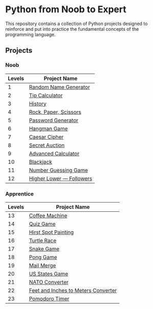 # Python from Noob to Expert

This repository contains a collection of Python projects designed to reinforce and put into practice the fundamental concepts of the programming language.

## Projects

### Noob

| **Levels** | **Project Name**                                                |
| ---------- | --------------------------------------------------------------- |
| 1          | [Random Name Generator](/noob/level_1/random_name_generator.py) |
| 2          | [Tip Calculator](/noob/level_2/tip_calculator.py)               |
| 3          | [History](/noob/level_3/history.py)                             |
| 4          | [Rock, Paper, Scissors](/noob/level_4/rock_paper_scissors.py)   |
| 5          | [Password Generator](/noob/level_5/password_generator.py)       |
| 6          | [Hangman Game](/noob/level_6/hangman.py)                        |
| 7          | [Caesar Cipher](/noob/level_7/caesar_cipher.py)                 |
| 8          | [Secret Auction](/noob/level_8/secret_auction.py)               |
| 9          | [Advanced Calculator](/noob/level_9/calculator.py)              |
| 10         | [Blackjack](/noob/level_10/blackjack.py)                        |
| 11         | [Number Guessing Game](/noob/level_11/number_guessing_game.py)  |
| 12         | [Higher Lower — Followers](/noob/level_12/high_lower_game.py)   |

### Apprentice

| **Levels** | **Project Name**                                                                     |
| ---------- | ------------------------------------------------------------------------------------ |
| 13         | [Coffee Machine](/Apprentice/level_13/main.py)                                       |
| 14         | [Quiz Game](/Apprentice/level_14/main.py)                                            |
| 15         | [Hirst Spot Painting](/Apprentice/level_15/hirst_spot_painting.py)                   |
| 16         | [Turtle Race](/Apprentice/level_16/turtle_race.py)                                   |
| 17         | [Snake Game](/Apprentice/level_17/snake_game.py)                                     |
| 18         | [Pong Game](/Apprentice/level_18/pong.py)                                            |
| 19         | [Mail Merge](/Apprentice/level_19/mail_merge.py)                                     |
| 20         | [US States Game](/Apprentice/level_20/us_state_game.py)                              |
| 21         | [NATO Converter](/Apprentice/level_21/nato_alphabet.py)                              |
| 22         | [Feet and Inches to Meters Converter](/Apprentice/level_22/feet_inches_to_meters.py) |
| 23         | [Pomodoro Timer](/Apprentice/level_23/pomodoro_timer.py)                             |
